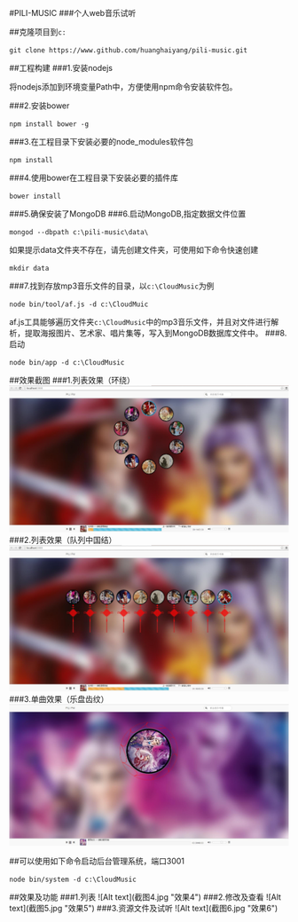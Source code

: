 #PILI-MUSIC
###个人web音乐试听

##克隆项目到<code>c:</code>
<p><code>git clone https://www.github.com/huanghaiyang/pili-music.git</code></p>
##工程构建
###1.安装nodejs
<p>将nodejs添加到环境变量Path中，方便使用npm命令安装软件包。</p>
###2.安装bower
<p><code>npm install bower -g</code></p>
###3.在工程目录下安装必要的node_modules软件包
<p><code>npm install</code></p>
###4.使用bower在工程目录下安装必要的插件库
<p><code>bower install</code></p>
###5.确保安装了MongoDB
###6.启动MongoDB,指定数据文件位置
<p><code>mongod --dbpath c:\pili-music\data\</code></p>
如果提示data文件夹不存在，请先创建文件夹，可使用如下命令快速创建
<p><code>mkdir data</code></p>
###7.找到存放mp3音乐文件的目录，以<code>c:\CloudMusic</code>为例
<p><code>node bin/tool/af.js -d c:\CloudMuic</code></p>
af.js工具能够遍历文件夹<code>c:\CloudMusic</code>中的mp3音乐文件，并且对文件进行解析，提取海报图片、艺术家、唱片集等，写入到MongoDB数据库文件中。
###8.启动
<p><code>node bin/app -d c:\CloudMusic</code></p>

##效果截图
###1.列表效果（环绕）
![Alt text](截图1.jpg "效果1")
###2.列表效果（队列中国结）
![Alt text](截图2.jpg "效果2")
###3.单曲效果（乐盘齿纹）
![Alt text](截图3.jpg "效果3")

##可以使用如下命令启动后台管理系统，端口3001
<p><code>node bin/system -d c:\CloudMusic</code></p>
##效果及功能
###1.列表
![Alt text](截图4.jpg "效果4")
###2.修改及查看
![Alt text](截图5.jpg "效果5")
###3.资源文件及试听
![Alt text](截图6.jpg "效果6")
